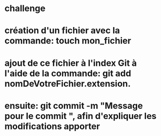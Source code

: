 # challenge
# création d'un fichier avec la commande: touch mon_fichier
# ajout de ce fichier à l'index Git à l'aide de la commande: git add nomDeVotreFichier.extension.
# ensuite: git commit -m "Message pour le commit ", afin d'expliquer les modifications apporter
